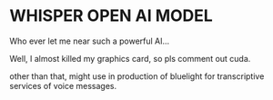 # WHISPER OPEN AI MODEL 



Who ever let me near such a powerful AI... 

Well, I almost killed my graphics card, so pls comment out cuda. 

other than that, might use in production of bluelight for transcriptive services of voice messages. 
